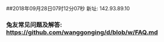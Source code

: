 ##2018年09月28日07时12分07秒 新址: 142.93.89.10
### 兔友常见问题及解答: https://github.com/wanggonging/d/blob/w/FAQ.md
